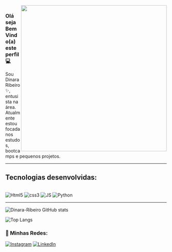 
<img src="banner.gif" width="455px" align = "right">

### Olá seja Bem Vindo(a) este perfil💻

Sou Dinara Ribeiro✨,
entusista na área.
Atualmente estou focada nos estudos,
bootcamps e pequenos projetos.

---
## Tecnologias desenvolvidas:
<div style="display: inline_block"><br/>
<img alt="Html5" src="https://img.shields.io/badge/HTML5-E34F26?style=for-the-badge&logo=html5&logoColor=white">
<img alt="css3" src="https://img.shields.io/badge/CSS3-1572B6?style=for-the-badge&logo=css3&logoColor=white">
<img alt="JS" src="https://img.shields.io/badge/JavaScript-323330?style=for-the-badge&logo=javascript&logoColor=F7DF1E">
<img alt="Python" src="https://img.shields.io/badge/Python-14354C?style=for-the-badge&logo=python&logoColor=white">
</div>

---


![Dinara-Ribeiro GitHub stats](https://github-readme-stats.vercel.app/api?username=Dinara-Ribeiro&show_icons=true&theme=radical)


![Top Langs](https://github-readme-stats.vercel.app/api/top-langs/?username=anuraghazra&layout=compact)



### 🔑 Minhas Redes:

  [![Instagram](https://img.shields.io/badge/Instagram-E4405F?style=for-the-badge&logo=instagram&logoColor=white)](https://instagram.com/dinaraf.waltrich?igsh=MW9uMnZizmsybHMwZA==)
[![LinkedIn](https://img.shields.io/badge/LinkedIn-0077B5?style=for-the-badge&logo=linkedin&logoColor=white)](www.linkedin.com/in/dinara-waltrich-85b3262ab)

